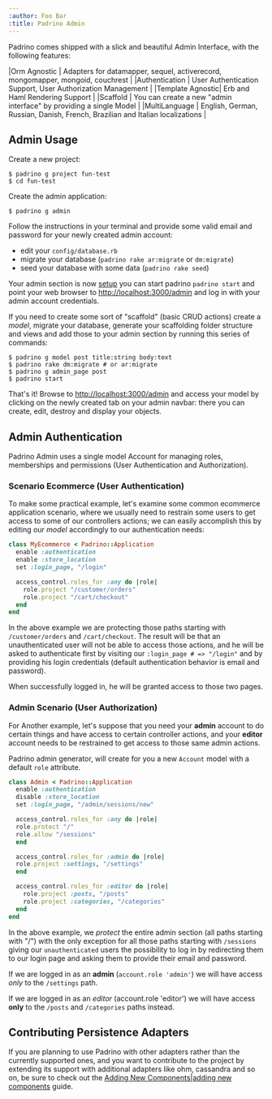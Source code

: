 ```yaml
---
:author: Foo Bar
:title: Padrino Admin
---
```


Padrino comes shipped with a slick and beautiful Admin Interface, with the following features:


|Orm Agnostic     | Adapters for datamapper, sequel, activerecord, mongomapper, mongoid, couchrest                |
|Authentication   | User Authentication Support, User Authorization Management                                    |
|Template Agnostic| Erb and Haml Rendering Support                                                                |
|Scaffold         | You can create a new "admin interface" by providing a single Model                            |
|MultiLanguage    | English, German, Russian, Danish, French, Brazilian and Italian localizations                 |


## Admin Usage

Create a new project:


    $ padrino g project fun-test
    $ cd fun-test


Create the admin application:


    $ padrino g admin


Follow the instructions in your terminal and provide some valid email and password for your newly created admin account:


- edit your `config/database.rb`
- migrate your database (`padrino rake ar:migrate` or `dm:migrate`)
- seed your database with some data (`padrino rake seed`)


Your admin section is now [setup]() you can start padrino `padrino start` and point your web browser to
[http://localhost:3000/admin](http://localhost:3000/admin) and log in with your admin account credentials.


If you need to create some sort of "scaffold" (basic CRUD actions) create a *model*, migrate your database, generate
your scaffolding folder structure and views and add those to your admin section by running this series of commands:


    $ padrino g model post title:string body:text
    $ padrino rake dm:migrate # or ar:migrate
    $ padrino g admin_page post
    $ padrino start


That's it! Browse to [http://localhost:3000/admin](http://localhost:3000/admin) and access your model by clicking on the
newly created tab on your admin navbar: there you can create, edit, destroy and display your objects.


## Admin Authentication

Padrino Admin uses a single model Account for managing roles, memberships and permissions (User Authentication and
Authorization).


### Scenario Ecommerce (User Authentication)

To make some practical example, let's examine some common ecommerce application scenario, where we usually need to
restrain some users to get access to some of our controllers actions; we can easily accomplish this by editing our
*model* accordingly to our authentication needs:


```ruby
class MyEcommerce < Padrino::Application
  enable :authentication
  enable :store_location
  set :login_page, "/login"

  access_control.roles_for :any do |role|
    role.project "/customer/orders"
    role.project "/cart/checkout"
  end
end
```


In the above example we are protecting those paths starting with `/customer/orders` and `/cart/checkout`. The result
will be that an unauthenticated user will not be able to access those actions, and he will be asked to authenticate
first by visiting our `:login_page # => "/login"` and by providing his login credentials (default authentication
behavior is email and password).


When successfully logged in, he will be granted access to those two pages.


### Admin Scenario (User Authorization)

For Another example, let's suppose that you need your **admin** account to do certain things and have access to certain
controller actions, and your **editor** account needs to be restrained to get access to those same admin actions.


Padrino admin generator, will create for you a new `Account` model with a default `role` attribute.


```ruby
class Admin < Padrino::Application
  enable :authentication
  disable :store_location
  set :login_page, "/admin/sessions/new"

  access_control.roles_for :any do |role|
  role.protect "/"
  role.allow "/sessions"
  end

  access_control.roles_for :admin do |role|
  role.project :settings, "/settings"
  end

  access_control.roles_for :editor do |role|
    role.project :posts, "/posts"
    role.project :categories, "/categories"
  end
end
```


In the above example, we *protect* the entire admin section (all paths starting with "/") with the only exception for
all those paths starting with `/sessions` giving our `unauthenticated` users the possibility to log in by redirecting
them to our login page and asking them to provide their email and password.


If we are logged in as an **admin** (`account.role 'admin'`) we will have access *only* to the `/settings` path.


If we are logged in as an *editor* (account.role  'editor') we will have access **only** to the `/posts` and
`/categories` paths instead.


## Contributing Persistence Adapters

If you are planning to use Padrino with other adapters rather than the currently supported ones, and you want to
contribute to the project by extending its support with additional adapters like ohm, cassandra and so on, be sure to
check out the [Adding New Components|adding new components](TBD) guide.

